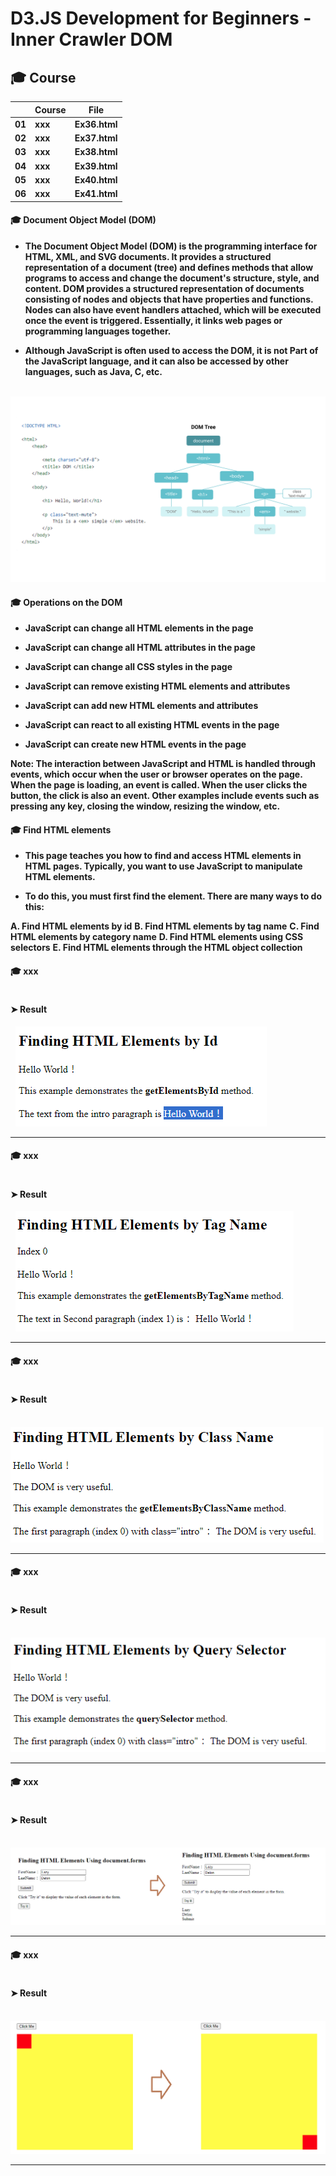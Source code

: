

# D3.JS Development for Beginners - Inner Crawler DOM

## 🎓 Course

|      |	**Course** |	**File** |
| ---- | ---- | ---- |
| **01**	| **xxx** | **Ex36.html** |
| **02**	| **xxx** | **Ex37.html** |
| **03**	| **xxx** | **Ex38.html** |
| **04**	| **xxx** | **Ex39.html** |
| **05**	| **xxx** | **Ex40.html** |
| **06**	| **xxx** | **Ex41.html** |



#### 🎓 Document Object Model (DOM)

* **The Document Object Model (DOM) is the programming interface for HTML, XML, and SVG documents. It provides a structured representation of a document (tree) and defines methods that allow programs to access and change the document's structure, style, and content. DOM provides a structured representation of documents consisting of nodes and objects that have properties and functions. Nodes can also have event handlers attached, which will be executed once the event is triggered. Essentially, it links web pages or programming languages ​​together.**

* **Although JavaScript is often used to access the DOM, it is not Part of the JavaScript language, and it can also be accessed by other languages, such as Java, C, etc.**


&nbsp; <img src="./Images/D3.JS DOM Tree.png" alt="DOM Tree"/>


#### 🎓 Operations on the DOM

* **JavaScript can change all HTML elements in the page**

* **JavaScript can change all HTML attributes in the page**

* **JavaScript can change all CSS styles in the page**

* **JavaScript can remove existing HTML elements and attributes**

* **JavaScript can add new HTML elements and attributes**

* **JavaScript can react to all existing HTML events in the page**

* **JavaScript can create new HTML events in the page**

**Note: The interaction between JavaScript and HTML is handled through events, which occur when the user or browser operates on the page. When the page is loading, an event is called. When the user clicks the button, the click is also an event. Other examples include events such as pressing any key, closing the window, resizing the window, etc.**



#### 🎓 Find HTML elements

* **This page teaches you how to find and access HTML elements in HTML pages. Typically, you want to use JavaScript to manipulate HTML elements.**

* **To do this, you must first find the element. There are many ways to do this:**

**A. Find HTML elements by id**
**B. Find HTML elements by tag name**
**C. Find HTML elements by category name**
**D. Find HTML elements using CSS selectors**
**E. Find HTML elements through the HTML object collection**



#### 🎓 xxx


```Ex36.html

```


#### ➤ Result

&nbsp; <img src="./Images/Ex36 Results.png" alt="Ex36 Results"/>

___




#### 🎓 xxx

```Ex37.html

```


#### ➤ Result

&nbsp; <img src="./Images/Ex37 Results.png" alt="Ex37 Results"/>

___




#### 🎓 xxx

```Ex38.html

```


#### ➤ Result

&nbsp; <img src="./Images/Ex38 Results.png" alt="Ex38 Results"/>

___




#### 🎓 xxx


```Ex39.html

```


#### ➤ Result

&nbsp; <img src="./Images/Ex39 Results.png" alt="Ex39 Results"/>

___




#### 🎓 xxx


```Ex40.html

```



#### ➤ Result

&nbsp; <img src="./Images/Ex40 Results.png" alt="Ex40 Results"/>

___




#### 🎓 xxx


```Ex41.html

```



#### ➤ Result

&nbsp; <img src="./Images/Ex41 Results.png" alt="Ex41 Results"/>

___
